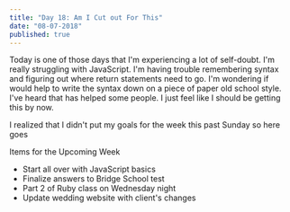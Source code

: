 ```yaml
---
title: "Day 18: Am I Cut out For This"
date: "08-07-2018"
published: true
---
```

Today is one of those days that I'm experiencing a lot of self-doubt. I'm really struggling with JavaScript. I'm having trouble remembering syntax and figuring out where return statements need to go. I'm wondering if would help to write the syntax down on a piece of paper old school style. I've heard that has helped some people. I just feel like I should be getting this by now.

I realized that I didn't put my goals for the week this past Sunday so here goes

Items for the Upcoming Week
* Start all over with JavaScript basics
* Finalize answers to Bridge School test
* Part 2 of Ruby class on Wednesday night
* Update wedding website with client's changes
  
